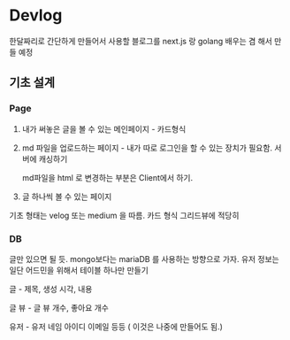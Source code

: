 # Devlog

한달짜리로 간단하게 만들어서 사용할 블로그를 next.js 랑 golang 배우는 겸 해서 만들 예정

## 기초 설계

### Page

1. 내가 써놓은 글을 볼 수 있는 메인페이지 - 카드형식

2. md 파일을 업로드하는 페이지 - 내가 따로 로그인을 할 수 있는 장치가 필요함. 서버에 캐싱하기

   md파일을 html 로 변경하는 부분은 Client에서 하기.

3. 글 하나씩 볼 수 있는 페이지

기초 형태는 velog 또는 medium 을 따름. 카드 형식 그리드뷰에 적당히

### DB

글만 있으면 될 듯. mongo보다는 mariaDB 를 사용하는 방향으로 가자. 유저 정보는 일단 어드민을 위해서 테이블 하나만 만들기

글 - 제목, 생성 시각, 내용

글 뷰 - 글 뷰 개수, 좋아요 개수

유저 - 유저 네임 아이디 이메일 등등 ( 이것은 나중에 만들어도 됨.)

